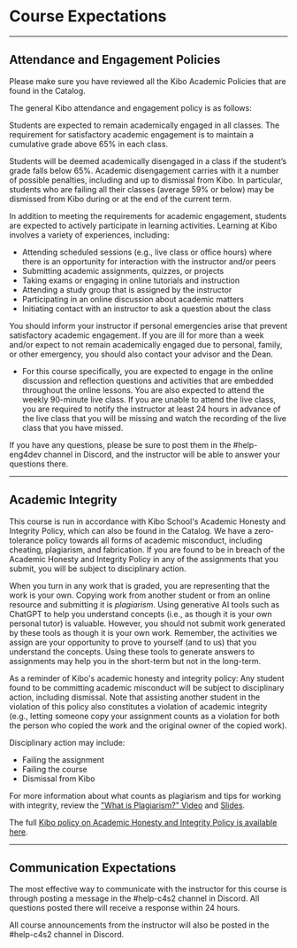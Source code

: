 # Course Expectations

---

## Attendance and Engagement Policies

Please make sure you have reviewed all the Kibo Academic Policies that are found in the Catalog.

The general Kibo attendance and engagement policy is as follows:

Students are expected to remain academically engaged in all classes. The requirement for satisfactory academic engagement is to maintain a cumulative grade above 65% in each class.

Students will be deemed academically disengaged in a class if the student’s grade falls below 65%. Academic disengagement carries with it a number of possible penalties, including and up to dismissal from Kibo. In particular, students who are failing all their classes (average 59% or below) may be dismissed from Kibo during or at the end of the current term. 

In addition to meeting the requirements for academic engagement, students are expected to actively participate in learning activities. Learning at Kibo involves a variety of experiences, including: 

- Attending scheduled sessions (e.g., live class or office hours) where there is an opportunity for interaction with the instructor and/or peers
- Submitting academic assignments, quizzes, or projects
- Taking exams or engaging in online tutorials and instruction
- Attending a study group that is assigned by the instructor
- Participating in an online discussion about academic matters
- Initiating contact with an instructor to ask a question about the class

You should inform your instructor if personal emergencies arise that prevent satisfactory academic engagement. If you are ill for more than a week and/or expect to not remain academically engaged due to personal, family, or other emergency, you should also contact your advisor and the Dean.

- For this course specifically, you are expected to engage in the online discussion and reflection questions and activities that are embedded throughout the online lessons. You are also expected to attend the weekly 90-minute live class. If you are unable to attend the live class, you are required to notify the instructor at least 24 hours in advance of the live class that you will be missing and watch the recording of the live class that you have missed.

If you have any questions, please be sure to post them in the #help-eng4dev channel in Discord, and the instructor will be able to answer your questions there.

---

## Academic Integrity

This course is run in accordance with Kibo School's Academic Honesty and Integrity Policy, which can also be found in the Catalog. We have a zero-tolerance policy towards all forms of academic misconduct, including cheating, plagiarism, and fabrication. If you are found to be in breach of the Academic Honesty and Integrity Policy in any of the assignments that you submit, you will be subject to disciplinary action.

When you turn in any work that is graded, you are representing that the work is your own. Copying work from another student or from an online resource and submitting it is _plagiarism_. Using generative AI tools such as ChatGPT to help you understand concepts (i.e., as though it is your own personal tutor) is valuable.  However, you should not submit work generated by these tools as though it is your own work.  Remember, the activities we assign are your opportunity to prove to yourself (and to us) that you understand the concepts. Using these tools to generate answers to assignments may help you in the short-term but not in the long-term.  

As a reminder of Kibo's academic honesty and integrity policy: Any student found to be committing academic misconduct will be subject to disciplinary action, including dismissal. Note that assisting another student in the violation of this policy also constitutes a violation of academic integrity (e.g., letting someone copy your assignment counts as a violation for both the person who copied the work and the original owner of the copied work).

Disciplinary action may include:

- Failing the assignment
- Failing the course
- Dismissal from Kibo

For more information about what counts as plagiarism and tips for working with
integrity, review the ["What is Plagiarism?"
Video](https://youtu.be/2qmWz7Qvh0E) and
[Slides](https://docs.google.com/presentation/d/1CB_lQf3SZE37Fs3ZQC8o2tyiHGBSXxwVsMCg_md6CI0/).

The full [Kibo policy on Academic Honesty and Integrity Policy is available
here](https://docs.google.com/document/d/1zbax0XgKMoI58lOlTzJBzcZnUGodiqoOhvM4W9DFJ_M/preview#heading=h.syu8x8h230de).

---

## Communication Expectations

The most effective way to communicate with the instructor for this course is through posting a message in the #help-c4s2 channel in Discord. All questions posted there will receive a response within 24 hours.

All course announcements from the instructor will also be posted in the #help-c4s2 channel in Discord.
